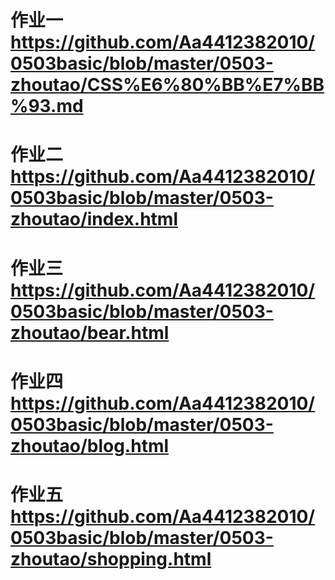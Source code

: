 # 作业一 https://github.com/Aa4412382010/0503basic/blob/master/0503-zhoutao/CSS%E6%80%BB%E7%BB%93.md

# 作业二 https://github.com/Aa4412382010/0503basic/blob/master/0503-zhoutao/index.html

# 作业三 https://github.com/Aa4412382010/0503basic/blob/master/0503-zhoutao/bear.html

# 作业四 https://github.com/Aa4412382010/0503basic/blob/master/0503-zhoutao/blog.html

# 作业五 https://github.com/Aa4412382010/0503basic/blob/master/0503-zhoutao/shopping.html
